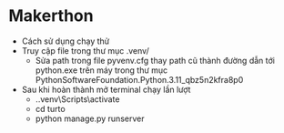 # Makerthon

- Cách sử dụng chạy thử
- Truy cập file trong thư mục .venv/
    + Sửa path trong file pyvenv.cfg thay path cũ thành đường dẫn tới python.exe trên máy trong thư mục PythonSoftwareFoundation.Python.3.11_qbz5n2kfra8p0
- Sau khi hoàn thành mở terminal chạy lần lượt
    + .\.venv\Scripts\activate
    + cd turto
    + python manage.py runserver
